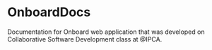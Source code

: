 # OnboardDocs
Documentation for Onboard web application that was developed on Collaborative Software Development class at @IPCA.
